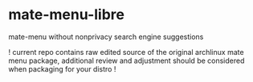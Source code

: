 # mate-menu-libre
mate-menu without nonprivacy search engine suggestions

! current repo contains raw edited source of the original archlinux mate menu package, additional review and adjustment should be considered when packaging for your distro !
